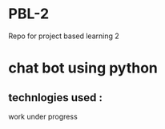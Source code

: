 # PBL-2
Repo for project based learning 2 


# chat bot using python 

## technlogies used :

work under progress
